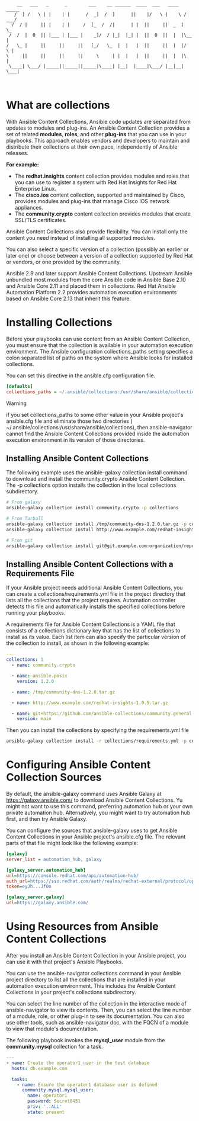 ```


    __   ___   _      _        ___    __ ______  ____  ___   ____   _____
   /  ] /   \ | |    | |      /  _]  /  ]      ||    |/   \ |    \ / ___/
  /  / |     || |    | |     /  [_  /  /|      | |  ||     ||  _  (   \_ 
 /  /  |  O  || |___ | |___ |    _]/  / |_|  |_| |  ||  O  ||  |  |\__  |
/   \_ |     ||     ||     ||   [_/   \_  |  |   |  ||     ||  |  |/  \ |
\     ||     ||     ||     ||     \     | |  |   |  ||     ||  |  |\    |
 \____| \___/ |_____||_____||_____|\____| |__|  |____|\___/ |__|__| \___|
                                                                         


```
# What are collections
With Ansible Content Collections, Ansible code updates are separated from updates to modules and plug-ins. An Ansible Content Collection provides a set of related **modules**, **roles**, and other **plug-ins** that you can use in your playbooks. This approach enables vendors and developers to maintain and distribute their collections at their own pace, independently of Ansible releases.

**For example:**

- The **redhat.insights** content collection provides modules and roles that you can use to register a system with Red Hat Insights for Red Hat Enterprise Linux.
- The **cisco.ios** content collection, supported and maintained by Cisco, provides modules and plug-ins that manage Cisco IOS network appliances.
- The **community.crypto** content collection provides modules that create SSL/TLS certificates.

Ansible Content Collections also provide flexibility. You can install only the content you need instead of installing all supported modules.

You can also select a specific version of a collection (possibly an earlier or later one) or choose between a version of a collection supported by Red Hat or vendors, or one provided by the community.

Ansible 2.9 and later support Ansible Content Collections. Upstream Ansible unbundled most modules from the core Ansible code in Ansible Base 2.10 and Ansible Core 2.11 and placed them in collections. Red Hat Ansible Automation Platform 2.2 provides automation execution environments based on Ansible Core 2.13 that inherit this feature.

# Installing Collections
Before your playbooks can use content from an Ansible Content Collection, you must ensure that the collection is available in your automation execution environment.
The Ansible configuration collections_paths setting specifies a colon separated list of paths on the system where Ansible looks for installed collections.

You can set this directive in the ansible.cfg configuration file.

```ini
[defaults]
collections_paths = ~/.ansible/collections:/usr/share/ansible/collections
```

>[!WARNING]
> if you set collections_paths to some other value in your Ansible project's ansible.cfg file and eliminate those two directories ( ~/.ansible/collections:/usr/share/ansible/collections), then ansible-navigator cannot find the Ansible Content Collections provided inside the automation execution environment in its version of those directories.

## Installing Ansible Content Collections
The following example uses the ansible-galaxy collection install command to download and install the community.crypto Ansible Content Collection. The -p collections option installs the collection in the local collections subdirectory.

```bash
# From galaxy
ansible-galaxy collection install community.crypto -p collections

# From Tarball
ansible-galaxy collection install /tmp/community-dns-1.2.0.tar.gz -p collections
ansible-galaxy collection install http://www.example.com/redhat-insights-1.0.5.tar.gz -p collections

# From git
ansible-galaxy collection install git@git.example.com:organization/repo_name.git -p collections
```

## Installing Ansible Content Collections with a Requirements File
If your Ansible project needs additional Ansible Content Collections, you can create a collections/requirements.yml file in the project directory that lists all the collections that the project requires. Automation controller detects this file and automatically installs the specified collections before running your playbooks.

A requirements file for Ansible Content Collections is a YAML file that consists of a collections dictionary key that has the list of collections to install as its value. Each list item can also specify the particular version of the collection to install, as shown in the following example:
```YAML
---
collections: 1
  - name: community.crypto

  - name: ansible.posix
    version: 1.2.0

  - name: /tmp/community-dns-1.2.0.tar.gz

  - name: http://www.example.com/redhat-insights-1.0.5.tar.gz

  - name: git+https://github.com/ansible-collections/community.general.git
    version: main
```

Then you can install the collections by specifying the requirements.yml file
```bash
ansible-galaxy collection install -r collections/requirements.yml -p collections
```

# Configuring Ansible Content Collection Sources
By default, the ansible-galaxy command uses Ansible Galaxy at https://galaxy.ansible.com/ to download Ansible Content Collections. Yu might not want to use this command, preferring automation hub or your own private automation hub. Alternatively, you might want to try automation hub first, and then try Ansible Galaxy.

You can configure the sources that ansible-galaxy uses to get Ansible Content Collections in your Ansible project's ansible.cfg file. The relevant parts of that file might look like the following example:
```INI
[galaxy]
server_list = automation_hub, galaxy

[galaxy_server.automation_hub]
url=https://console.redhat.com/api/automation-hub/
auth_url=https://sso.redhat.com/auth/realms/redhat-external/protocol/openid-connect/token 3
token=eyJh...Jf0o

[galaxy_server.galaxy]
url=https://galaxy.ansible.com/
```

# Using Resources from Ansible Content Collections
After you install an Ansible Content Collection in your Ansible project, you can use it with that project's Ansible Playbooks.

You can use the ansible-navigator collections command in your Ansible project directory to list all the collections that are installed in your automation execution environment. This includes the Ansible Content Collections in your project's collections subdirectory.

You can select the line number of the collection in the interactive mode of ansible-navigator to view its contents. Then, you can select the line number of a module, role, or other plug-in to see its documentation. You can also use other tools, such as ansible-navigator doc, with the FQCN of a module to view that module's documentation.

The following playbook invokes the **mysql_user** module from the **community.mysql** collection for a task.

```YAML
---
- name: Create the operator1 user in the test database
  hosts: db.example.com

  tasks:
    - name: Ensure the operator1 database user is defined
      community.mysql.mysql_user:
        name: operator1
        password: Secret0451
        priv: '.:ALL'
        state: present
```